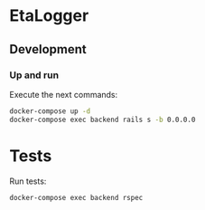 # EtaLogger

## Development

### Up and run

Execute the next commands:
```bash
docker-compose up -d
docker-compose exec backend rails s -b 0.0.0.0
```


# Tests

Run tests:
```bash
docker-compose exec backend rspec
```
